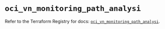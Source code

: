 # `oci_vn_monitoring_path_analysi`

Refer to the Terraform Registry for docs: [`oci_vn_monitoring_path_analysi`](https://registry.terraform.io/providers/oracle/oci/7.19.0/docs/resources/vn_monitoring_path_analysi).
